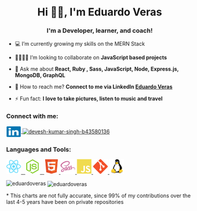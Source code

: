 <h1 align="center">Hi 👋🏻, I'm Eduardo Veras</h1>
<h3 align="center">I'm a Developer, learner, and coach!</h3>

<!-- - 💼 I’m currently working on [Condé Nast](https://condenast.com/) -->

- 💻 I’m currently growing my skills on the MERN Stack

- 🤜🏻🤛🏻 I’m looking to collaborate on **JavaScript based projects**

- 💬 Ask me about **React, Ruby , Sass, JavaScript, Node, Express.js, MongoDB, GraphQL**

- 📧 How to reach me? **Connect to me via LinkedIn [Eduardo Veras](https://www.linkedin.com/eduardoveras)**

- ⚡ Fun fact: **I love to take pictures, listen to music and travel**

<p align="left">
<h3 align="left">Connect with me:</h3>
<a href="https://linkedin.com/in/eduardoveras" target="blank"><img align="center" src="https://raw.githubusercontent.com/devicons/devicon/master/icons/linkedin/linkedin-original.svg" alt="devesh-kumar-singh-b43580136" height="30" width="40" /> </a>
<a href="https://stackoverflow.com/users/story/7437529" target="blank"><img align="center" src="https://upload.wikimedia.org/wikipedia/commons/thumb/e/ef/Stack_Overflow_icon.svg/768px-Stack_Overflow_icon.svg.png" alt="devesh-kumar-singh-b43580136" height="40" width="40" /> </a>
</p>

<h3 align="left">Languages and Tools:</h3>
<p align="left">  
    <a href="https://www.reactjs.org/" target="_blank"> 
        <code><img src="https://raw.githubusercontent.com/devicons/devicon/master/icons/react/react-original.svg" alt="react" width="40" height="40"/> </code> 
    </a>
    <a href="https://www.nodejs.org/" target="_blank"> 
        <code><img src="https://raw.githubusercontent.com/devicons/devicon/master/icons/nodejs/nodejs-original.svg" alt="node" width="40" height="40"/> </code> 
    </a>
    <a href="https://www.w3.org/html/" target="_blank"> 
        <code><img src="https://raw.githubusercontent.com/devicons/devicon/master/icons/html5/html5-original.svg" alt="html5" width="40" height="40"/></code> 
    </a>  
    <a href="https://www.w3schools.com/css/" target="_blank"> 
        <code><img src="https://raw.githubusercontent.com/devicons/devicon/master/icons/sass/sass-original.svg" alt="sass" width="40" height="40"/></code>  
    </a> 
    <a href="https://developer.mozilla.org/en-US/docs/Web/JavaScript" target="_blank"> 
        <code><img src="https://raw.githubusercontent.com/devicons/devicon/master/icons/javascript/javascript-plain.svg" alt="javascript" width="40" height="40"/></code>  
    </a>
    <a href="https://git-scm.com/" target="_blank"> 
        <code><img src="https://raw.githubusercontent.com/devicons/devicon/master/icons/git/git-original.svg" alt="git" width="40" height="40"/></code>  
    </a> 
    <a href="https://www.linux.org/" target="_blank"> 
        <code><img src="https://raw.githubusercontent.com/devicons/devicon/master/icons/linux/linux-original.svg" alt="linux" width="40" height="40"/></code>  
    </a> 
</p>

<p><img align="left" src="https://github-readme-stats.vercel.app/api/top-langs/?username=eduardoveras&layout=compact&theme=midnight-purple" alt="eduardoveras" /></p>
<p>&nbsp;<img align="center" src="https://github-readme-stats.vercel.app/api?username=eduardoveras&show_icons=true&theme=midnight-purple" alt="eduardoveras" /></p>
<p>* This charts are not fully accurate, since 99% of my contributions over the last 4-5 years have been on private repositories</p>
